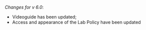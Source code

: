 _Changes for v 6.0_:
- Videoguide has been updated;
- Access and appearance of the Lab Policy have been updated
